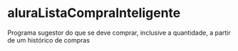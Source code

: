 # aluraListaCompraInteligente
Programa sugestor do que se deve comprar, inclusive a quantidade, a partir de um histórico de compras
